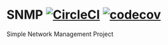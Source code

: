 # SNMP [![CircleCI](https://circleci.com/gh/Henawey/SNMP/tree/master.svg?style=shield)](https://circleci.com/gh/Henawey/SNMP/tree/master) [![codecov](https://codecov.io/gh/Henawey/SNMP/branch/master/graph/badge.svg)](https://codecov.io/gh/Henawey/SNMP)
Simple Network Management Project

